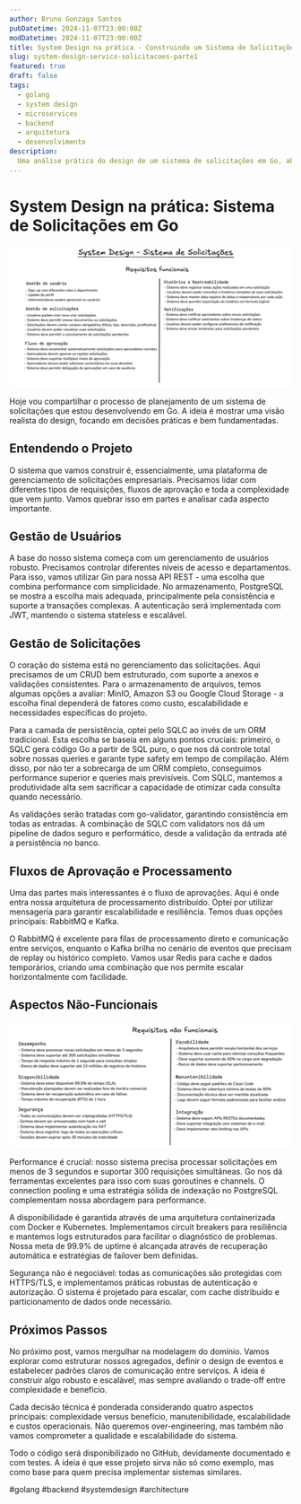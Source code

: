 ```yaml
---
author: Bruno Gonzaga Santos
pubDatetime: 2024-11-07T23:00:00Z
modDatetime: 2024-11-07T23:00:00Z
title: System Design na prática - Construindo um Sistema de Solicitações em Go
slug: system-design-servico-solicitacoes-parte1
featured: true
draft: false
tags:
  - golang
  - system design
  - microservices
  - backend
  - arquitetura
  - desenvolvimento
description:
  Uma análise prática do design de um sistema de solicitações em Go, abordando requisitos funcionais, não funcionais e decisões técnicas para uma implementação robusta e escalável.
---
```



# System Design na prática: Sistema de Solicitações em Go

![something](../../assets/images/function-requirements.png)

Hoje vou compartilhar o processo de planejamento de um sistema de solicitações que estou desenvolvendo em Go. A ideia é mostrar uma visão realista do design, focando em decisões práticas e bem fundamentadas.

## Entendendo o Projeto

O sistema que vamos construir é, essencialmente, uma plataforma de gerenciamento de solicitações empresariais. Precisamos lidar com diferentes tipos de requisições, fluxos de aprovação e toda a complexidade que vem junto. Vamos quebrar isso em partes e analisar cada aspecto importante.

## Gestão de Usuários

A base do nosso sistema começa com um gerenciamento de usuários robusto. Precisamos controlar diferentes níveis de acesso e departamentos. Para isso, vamos utilizar Gin para nossa API REST - uma escolha que combina performance com simplicidade. No armazenamento, PostgreSQL se mostra a escolha mais adequada, principalmente pela consistência e suporte a transações complexas. A autenticação será implementada com JWT, mantendo o sistema stateless e escalável.

## Gestão de Solicitações

O coração do sistema está no gerenciamento das solicitações. Aqui precisamos de um CRUD bem estruturado, com suporte a anexos e validações consistentes. Para o armazenamento de arquivos, temos algumas opções a avaliar: MinIO, Amazon S3 ou Google Cloud Storage - a escolha final dependerá de fatores como custo, escalabilidade e necessidades específicas do projeto.

Para a camada de persistência, optei pelo SQLC ao invés de um ORM tradicional. Esta escolha se baseia em alguns pontos cruciais: primeiro, o SQLC gera código Go a partir de SQL puro, o que nos dá controle total sobre nossas queries e garante type safety em tempo de compilação. Além disso, por não ter a sobrecarga de um ORM completo, conseguimos performance superior e queries mais previsíveis. Com SQLC, mantemos a produtividade alta sem sacrificar a capacidade de otimizar cada consulta quando necessário.

As validações serão tratadas com go-validator, garantindo consistência em todas as entradas. A combinação de SQLC com validators nos dá um pipeline de dados seguro e performático, desde a validação da entrada até a persistência no banco.

## Fluxos de Aprovação e Processamento

Uma das partes mais interessantes é o fluxo de aprovações. Aqui é onde entra nossa arquitetura de processamento distribuído. Optei por utilizar mensageria para garantir escalabilidade e resiliência. Temos duas opções principais: RabbitMQ e Kafka.

O RabbitMQ é excelente para filas de processamento direto e comunicação entre serviços, enquanto o Kafka brilha no cenário de eventos que precisam de replay ou histórico completo. Vamos usar Redis para cache e dados temporários, criando uma combinação que nos permite escalar horizontalmente com facilidade.

## Aspectos Não-Funcionais

![something](../../assets/images/non-function-requirements.png)

Performance é crucial: nosso sistema precisa processar solicitações em menos de 3 segundos e suportar 300 requisições simultâneas. Go nos dá ferramentas excelentes para isso com suas goroutines e channels. O connection pooling e uma estratégia sólida de indexação no PostgreSQL complementam nossa abordagem para performance.

A disponibilidade é garantida através de uma arquitetura containerizada com Docker e Kubernetes. Implementamos circuit breakers para resiliência e mantemos logs estruturados para facilitar o diagnóstico de problemas. Nossa meta de 99.9% de uptime é alcançada através de recuperação automática e estratégias de failover bem definidas.

Segurança não é negociável: todas as comunicações são protegidas com HTTPS/TLS, e implementamos práticas robustas de autenticação e autorização. O sistema é projetado para escalar, com cache distribuído e particionamento de dados onde necessário.

## Próximos Passos

No próximo post, vamos mergulhar na modelagem do domínio. Vamos explorar como estruturar nossos agregados, definir o design de eventos e estabelecer padrões claros de comunicação entre serviços. A ideia é construir algo robusto e escalável, mas sempre avaliando o trade-off entre complexidade e benefício.

Cada decisão técnica é ponderada considerando quatro aspectos principais: complexidade versus benefício, manutenibilidade, escalabilidade e custos operacionais. Não queremos over-engineering, mas também não vamos comprometer a qualidade e escalabilidade do sistema.

Todo o código será disponibilizado no GitHub, devidamente documentado e com testes. A ideia é que esse projeto sirva não só como exemplo, mas como base para quem precisa implementar sistemas similares.

#golang #backend #systemdesign #architecture

